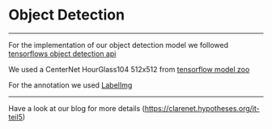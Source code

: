 # Object Detection
----
For the implementation of our object detection model we followed [tensorflows object detection api](https://tensorflow-object-detection-api-tutorial.readthedocs.io/en/latest/)

We used a CenterNet HourGlass104 512x512 from [tensorflow model zoo](https://github.com/tensorflow/models/blob/master/research/object_detection/g3doc/tf2_detection_zoo.md)

For the annotation we used [LabelImg](https://github.com/heartexlabs/labelImg)

----

Have a look at our blog for more details (https://clarenet.hypotheses.org/it-teil5) 
